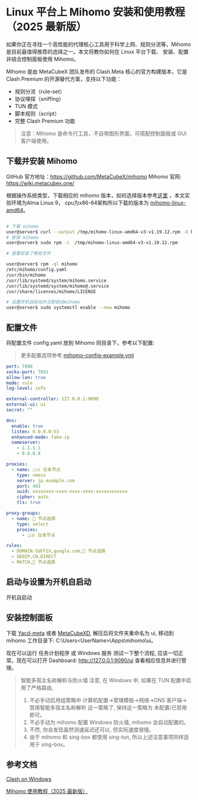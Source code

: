 # Linux 平台上 Mihomo 安装和使用教程（2025 最新版）

如果你正在寻找一个高性能的代理核心工具用于科学上网、规则分流等，Mihomo 是目前最值得推荐的选择之一。本文将教你如何在 Linux 平台下载、 安装、配置并结合控制面板使用 Mihomo。

Mihomo 是由 MetaCubeX 团队发布的 Clash.Meta 核心的官方构建版本，它是 Clash Premium 的开源替代方案，支持以下功能：

- 规则分流（rule-set）
- 协议嗅探（sniffing）
- TUN 模式
- 脚本规则（script）
- 完整 Clash Premium 功能

> 注意：Mihomo 是命令行工具，不自带图形界面，可搭配控制面板或 GUI 客户端使用。

## 下载并安装 Mihomo

GitHub 官方地址：<https://github.com/MetaCubeX/mihomo>
Mihomo 官网: <https://wiki.metacubex.one/> 

根据操作系统类型，下载相应的 mihomo 版本，如何选择版本参考[这里](https://wiki.metacubex.one/startup/faq/#_2) ，本文实验环境为Alma Linux 9， cpu为x86-64架构所以下载的版本为 [mihomo-linux-amd64](https://github.com/MetaCubeX/mihomo/releases/download/v1.19.12/mihomo-linux-amd64-v3-v1.19.12.rpm)。

```bash

# 下载 mihomo
user@server$ curl --output /tmp/mihomo-linux-amd64-v3-v1.19.12.rpm -O https://github.com/MetaCubeX/mihomo/releases/download/v1.19.12/mihomo-linux-amd64-v3-v1.19.12.rpm
# 安装 mihomo
user@server$ sudo rpm -i  /tmp/mihomo-linux-amd64-v3-v1.19.12.rpm

# 查看安装了哪些文件

user@server$ rpm -ql mihomo
/etc/mihomo/config.yaml
/usr/bin/mihomo
/usr/lib/systemd/system/mihomo.service
/usr/lib/systemd/system/mihomo@.service
/usr/share/licenses/mihomo/LICENSE

# 设置开机自启动并立即启动mihomo
user@server$ sudo systemctl enable --now mihomo

```



## 配置文件

将配置文件 config.yaml 放到 Mihomo 同目录下，参考以下配置:

>  更多配置选项参考 [mihomo-config-example.yml](mihomo-config-example.yml)

```yaml
port: 7890
socks-port: 7891
allow-lan: true
mode: rule
log-level: info

external-controller: 127.0.0.1:9090
external-ui: ui
secret: ""

dns:
  enable: true
  listen: 0.0.0.0:53
  enhanced-mode: fake-ip
  nameserver:
    - 1.1.1.1
    - 8.8.8.8

proxies:
  - name: 🇯🇵 日本节点
    type: vmess
    server: jp.example.com
    port: 443
    uuid: xxxxxxxx-xxxx-xxxx-xxxx-xxxxxxxxxxxx
    cipher: auto
    tls: true

proxy-groups:
  - name: 🚀 节点选择
    type: select
    proxies:
      - 🇯🇵 日本节点

rules:
  - DOMAIN-SUFFIX,google.com,🚀 节点选择
  - GEOIP,CN,DIRECT
  - MATCH,🚀 节点选择
```

## 启动与设置为开机自启动



开机自启动


## 安装控制面板

下载 [Yacd-meta](https://ghproxy.net/https://github.com/MetaCubeX/Yacd-meta/archive/refs/heads/gh-pages.zip) 或者 [MetaCubeXD](https://ghproxy.net/https://github.com/MetaCubeX/metacubexd/archive/refs/heads/gh-pages.zip), 解压后将文件夹重命名为 ui, 移动到 mihomo 工作目录下: C:\Users\<UserName>\Apps\mihomo\ui。

现在可以运行 任务计划程序 或 Windows 服务 测试一下整个流程, 应该一切正常。现在可以打开 Dashboard: <http://127.0.0.1:9090/ui> 查看相应信息并进行管理。

> 智能多宿主名称解析与防火墙
> 注意, 在 Windows 中, 如果在 TUN 配置中启用了严格路由,
> 
> 1. 不必手动启用组策略中 计算机配置→管理模板→网络→DNS 客户端→禁用智能多宿主名称解析 这一策略了, 保持这一策略为 未配置/已禁用 即可。
> 2. 不必手动为 mihomo 配置 Windows 防火墙, mihomo 会自动配置的。
> 3. 不然, 你会发现虽然测速延迟还可以, 但实际速度很慢。
> 4. 由于 mihomo 和 sing-box 都使用 sing-tun, 所以上述注意事项同样适用于 sing-box。

## 参考文档

[Clash on Windows](https://senzyo.net/2023-7/)

[Mihomo 使用教程（2025 最新版）](https://www.clash.la/archives/976/)


